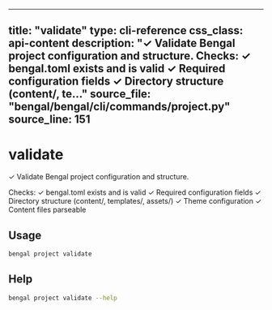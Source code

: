
---
title: "validate"
type: cli-reference
css_class: api-content
description: "✓ Validate Bengal project configuration and structure.  Checks:     ✓ bengal.toml exists and is valid     ✓ Required configuration fields     ✓ Directory structure (content/, te..."
source_file: "bengal/bengal/cli/commands/project.py"
source_line: 151
---

# validate

✓ Validate Bengal project configuration and structure.

Checks:
    ✓ bengal.toml exists and is valid
    ✓ Required configuration fields
    ✓ Directory structure (content/, templates/, assets/)
    ✓ Theme configuration
    ✓ Content files parseable


## Usage

```bash
bengal project validate
```





## Help

```bash
bengal project validate --help
```